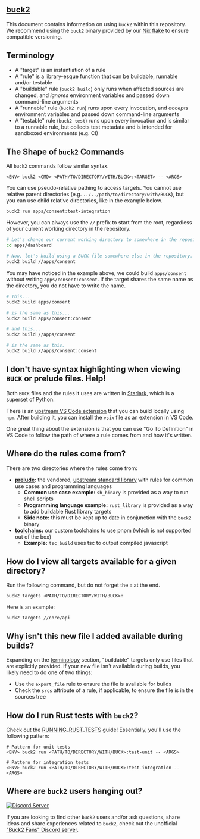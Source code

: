 ## [buck2](https://github.com/facebook/buck2)

This document contains information on using `buck2` within this repository.
We recommend using the `buck2` binary provided by our [Nix flake](../flake.nix) to ensure compatible versioning.

## Terminology

- A "target" is an instantiation of a rule
- A "rule" is a library-esque function that can be buildable, runnable and/or testable
- A "buildable" rule (`buck2 build`) only runs when affected sources are changed, and _ignores_ environment variables and passed down command-line arguments
- A "runnable" rule (`buck2 run`) runs upon every invocation, and _accepts_ environment variables and passed down command-line arguments
- A "testable" rule (`buck2 test`) runs upon every invocation and is similar to a runnable rule, but collects test metadata and is intended for sandboxed environments (e.g. CI)

## The Shape of `buck2` Commands

All `buck2` commands follow similar syntax.

```shell
<ENV> buck2 <CMD> <PATH/TO/DIRECTORY/WITH/BUCK>:<TARGET> -- <ARGS>
```

You can use pseudo-relative pathing to access targets.
You cannot use relative parent directories (e.g. `../../path/to/directory/with/BUCK`), but you can
use child relative directories, like in the example below.

```shell
buck2 run apps/consent:test-integration
```

However, you can always use the `//` prefix to start from the root, regardless of your current
working directory in the repository.

```bash
# Let's change our current working directory to somewhere in the repository.
cd apps/dashboard

# Now, let's build using a BUCK file somewhere else in the repository.
buck2 build //apps/consent
```

You may have noticed in the example above, we could build `apps/consent` without writing `apps/consent:consent`.
If the target shares the same name as the directory, you do not have to write the name.

```bash
# This...
buck2 build apps/consent

# is the same as this...
buck2 build apps/consent:consent

# and this...
buck2 build //apps/consent

# is the same as this.
buck2 build //apps/consent:consent
```

## I don't have syntax highlighting when viewing `BUCK` or prelude files. Help!

Both `BUCK` files and the rules it uses are written in [Starlark](https://github.com/bazelbuild/starlark), which is a superset of Python.

There is an [upstream VS Code extension](https://github.com/facebook/buck2/tree/main/starlark-rust/vscode)
that you can build locally using `npm`.
After building it, you can install the `vsix` file as an extension in VS Code.

One great thing about the extension is that you can use "Go To Definition" in VS Code to follow the path of where a rule
comes from and how it's written.

## Where do the rules come from?

There are two directories where the rules come from:

- **[prelude](../prelude):** the vendored, [upstream standard library](https://github.com/facebook/buck2-prelude) with rules for common use cases and programming languages
  - **Common use case example:** `sh_binary` is provided as a way to run shell scripts
  - **Programming language example:** `rust_library` is provided as a way to add buildable Rust library targets
  - **Side note:** this must be kept up to date in conjunction with the `buck2` binary
- **[toolchains](../toolchains/*):** our custom toolchains to use pnpm (which is not supported out of the box)
  - **Example:** `tsc_build` uses tsc to output compiled javascript

## How do I view all targets available for a given directory?

Run the following command, but do not forget the `:` at the end.

```shell
buck2 targets <PATH/TO/DIRECTORY/WITH/BUCK>:
```

Here is an example:

```shell
buck2 targets //core/api
```

## Why isn't this new file I added available during builds?

Expanding on the [terminology](#terminology) section, "buildable" targets only use files that are explicitly provided.
If your new file isn't available during builds, you likely need to do one of two things:

- Use the `export_file` rule to ensure the file is available for builds
- Check the `srcs` attribute of a rule, if applicable, to ensure the file is in the sources tree

## How do I run Rust tests with `buck2`?

Check out the [RUNNING_RUST_TESTS](./RUNNING_RUST_TESTS.md) guide!
Essentially, you'll use the following pattern:

```shell
# Pattern for unit tests
<ENV> buck2 run <PATH/TO/DIRECTORY/WITH/BUCK>:test-unit -- <ARGS>

# Pattern for integration tests
<ENV> buck2 run <PATH/TO/DIRECTORY/WITH/BUCK>:test-integration -- <ARGS>
```

## Where are `buck2` users hanging out?

[![Discord Server](https://img.shields.io/badge/discord-5865F2?style=for-the-badge&logo=discord&logoColor=white)](https://discord.gg/P5Tbrt735m)

If you are looking to find other `buck2` users and/or ask questions, share ideas and share experiences related to `buck2`, check out the unofficial ["Buck2 Fans" Discord server](https://discord.gg/P5Tbrt735m).

